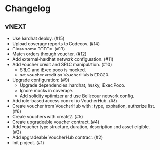 # Changelog

## vNEXT
- Use hardhat deploy. (#15)
- Upload coverage reports to Codecov. (#14)
- Clean some TODOs. (#13)
- Match orders through voucher. (#12)
- Add external-hardhat network configuration. (#11)
- Add voucher credit and SRLC manipulation. (#10)
    - SRLC and iExec poco is mocked.
    - set voucher credit as VoucherHub is ERC20.
- Upgrade configuration: (#9)
    - Upgrade dependencies: hardhat, husky, iExec Poco.
    - Ignore mocks in coverage.
    - Add solidity optimizer and use Bellecour network config.
- Add role-based access control to VoucherHub. (#8)
- Create voucher from VoucherHub with : type, expiration, authorize list. (#6)
- Create vouchers with create2. (#5)
- Create upgradeable voucher contract. (#4)
- Add voucher type structure, duration, description and asset eligible. (#3)
- Add upgradeable VoucherHub contract. (#2)
- Init project. (#1)
